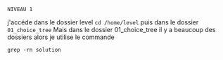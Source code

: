 `NIVEAU 1`

j'accéde dans le dossier level `cd /home/level` puis dans le dossier` 01_choice_tree`
 Mais dans le dossier 01_choice_tree il y a beaucoup des dossiers alors je utilise le commande

`grep -rn solution`

 
